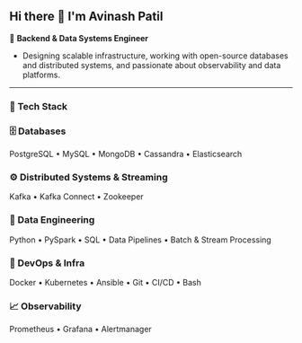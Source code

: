 ## Hi there 👋 I'm Avinash Patil

🚀 **Backend & Data Systems Engineer**  
- Designing scalable infrastructure, working with open-source databases and distributed systems, and passionate about observability and data platforms.
---

### 🔧 Tech Stack

### 🗄️ Databases  
PostgreSQL • MySQL • MongoDB • Cassandra • Elasticsearch

### ⚙️ Distributed Systems & Streaming  
Kafka • Kafka Connect • Zookeeper

### 🧪 Data Engineering  
Python • PySpark • SQL • Data Pipelines • Batch & Stream Processing

### 🐳 DevOps & Infra  
Docker • Kubernetes • Ansible • Git • CI/CD • Bash

### 📈 Observability  
Prometheus • Grafana • Alertmanager

